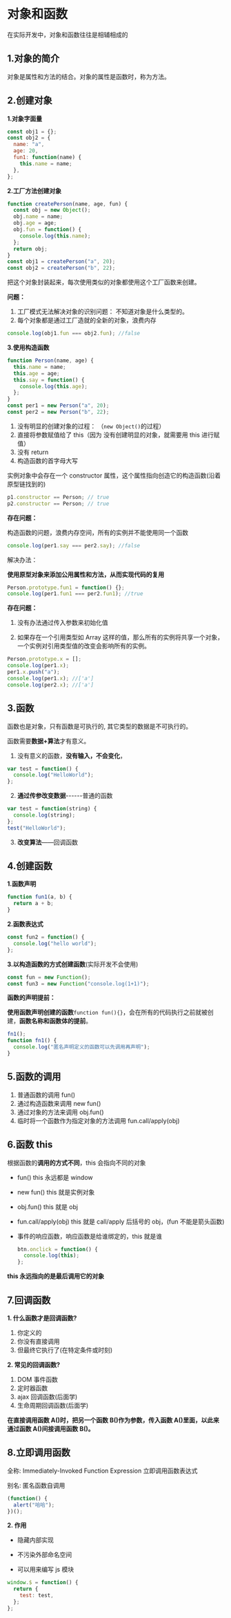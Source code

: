 # 对象和函数

在实际开发中，对象和函数往往是相辅相成的

## 1.对象的简介

对象是属性和方法的结合。对象的属性是函数时，称为方法。

## 2.创建对象

**1.对象字面量**

```js
const obj1 = {};
const obj2 = {
  name: "a",
  age: 20,
  fun1: function(name) {
    this.name = name;
  },
};
```

**2.工厂方法创建对象**

```js
function createPerson(name, age, fun) {
  const obj = new Object();
  obj.name = name;
  obj.age = age;
  obj.fun = function() {
    console.log(this.name);
  };
  return obj;
}
const obj1 = createPerson("a", 20);
const obj2 = createPerson("b", 22);
```

把这个对象封装起来，每次使用类似的对象都使用这个工厂函数来创建。

**问题：**

1. 工厂模式无法解决对象的识别问题： 不知道对象是什么类型的。
2. 每个对象都是通过工厂造就的全新的对象，浪费内存

```js
console.log(obj1.fun === obj2.fun); //false
```

**3.使用构造函数**

```js
function Person(name, age) {
  this.name = name;
  this.age = age;
  this.say = function() {
    console.log(this.age);
  };
}
const per1 = new Person("a", 20);
const per2 = new Person("b", 22);
```

1. 没有明显的创建对象的过程： （`new Object()`的过程）
2. 直接将参数赋值给了 this（因为 没有创建明显的对象，就需要用 this 进行赋值）
3. 没有 return
4. 构造函数的首字母大写

实例对象中会存在一个 constructor 属性，这个属性指向创造它的构造函数(沿着原型链找到的)

```js
p1.constructor == Person; // true
p2.constructor == Person; // true
```

**存在问题：**

构造函数的问题，浪费内存空间，所有的实例并不能使用同一个函数

```js
console.log(per1.say === per2.say); //false
```

解决办法：

**使用原型对象来添加公用属性和方法，从而实现代码的复用**

```js
Person.prototype.fun1 = function() {};
console.log(per1.fun1 === per2.fun1); //true
```

**存在问题：**

1. 没有办法通过传入参数来初始化值

2. 如果存在一个引用类型如 Array 这样的值，那么所有的实例将共享一个对象，一个实例对引用类型值的改变会影响所有的实例。

```js
Person.prototype.x = [];
console.log(per1.x);
per1.x.push("a");
console.log(per1.x); //['a']
console.log(per2.x); //['a']
```

## 3.函数

函数也是对象，只有函数是可执行的, 其它类型的数据是不可执行的。

函数需要**数据+算法**才有意义。

1. 没有意义的函数，**没有输入，不会变化**，

```js
var test = function() {
  console.log("HelloWorld");
};
```

2. **通过传参改变数据**------普通的函数

```js
var test = function(string) {
  console.log(string);
};
test("HelloWorld");
```

3. **改变算法**——回调函数

## 4.创建函数

**1.函数声明**

```js
function fun1(a, b) {
  return a + b;
}
```

**2.函数表达式**

```js
const fun2 = function() {
  console.log("hello world");
};
```

**3.以构造函数的方式创建函数**(实际开发不会使用)

```js
const fun = new Function();
const fun3 = new Function("console.log(1+1)");
```

**函数的声明提前：**

**使用函数声明创建的函数**`function fun(){}`，会在所有的代码执行之前就被创建，**函数名称和函数体的提前**。

```js
fn1();
function fn1() {
  console.log("匿名声明定义的函数可以先调用再声明");
}
```

## 5.函数的调用

1. 普通函数的调用 fun()
2. 通过构造函数来调用 new fun()
3. 通过对象的方法来调用 obj.fun()
4. 临时将一个函数作为指定对象的方法调用 fun.call/apply(obj)

## 6.函数 this

根据函数的**调用的方式不同**，this 会指向不同的对象

- fun() this 永远都是 window
- new fun() this 就是实例对象
- obj.fun() this 就是 obj
- fun.call/apply(obj) this 就是 call/apply 后括号的 obj，(fun 不能是箭头函数)

- 事件的响应函数，响应函数是给谁绑定的，this 就是谁

  ```js
  btn.onclick = function() {
    console.log(this);
  };
  ```

**this 永远指向的是最后调用它的对象**

## 7.回调函数

**1. 什么函数才是回调函数?**

1. 你定义的
2. 你没有直接调用
3. 但最终它执行了(在特定条件或时刻)

**2. 常见的回调函数?**

1. DOM 事件函数
2. 定时器函数
3. ajax 回调函数(后面学)
4. 生命周期回调函数(后面学)

**在直接调用函数 A()时，把另一个函数 B()作为参数，传入函数 A()里面，以此来通过函数 A()间接调用函数 B()。**

## 8.立即调用函数

全称: Immediately-Invoked Function Expression 立即调用函数表达式

别名: 匿名函数自调用

```js
(function() {
  alert("哈哈");
})();
```

**2. 作用**

- 隐藏内部实现

- 不污染外部命名空间
- 可以用来编写 js 模块

```js
window.$ = function() {
  return {
    test: test,
  };
};
```
